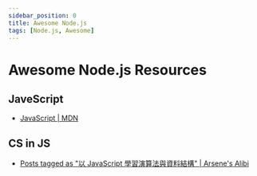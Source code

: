 ```yaml
---
sidebar_position: 0
title: Awesome Node.js
tags: [Node.js, Awesome]
---
```


Awesome Node.js Resources
=========================

JaveScript
----------

-   [JavaScript | MDN](https://developer.mozilla.org/zh-TW/docs/Web/JavaScript)


CS in JS
--------

-   [Posts tagged as "以 JavaScript 學習演算法與資料結構" | Arsene's Alibi](https://arsenekuo.com/tags/%E4%BB%A5-java-script-%E5%AD%B8%E7%BF%92%E6%BC%94%E7%AE%97%E6%B3%95%E8%88%87%E8%B3%87%E6%96%99%E7%B5%90%E6%A7%8B/)

<!--
00 awesome / resources
10 JavaScript tips
20 JavaScript internal
40 lib / utils
50 Node.js built-in libraries
60 Node.js packages
-->